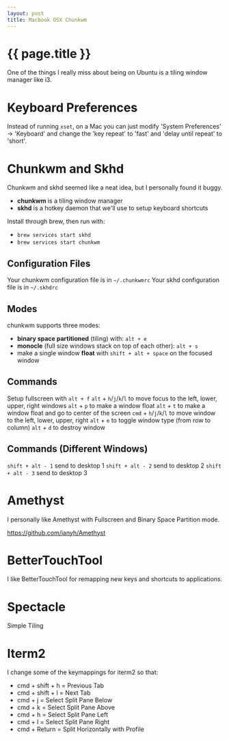 ```yaml
---
layout: post
title: Macbook OSX Chunkwm
---
```



# {{ page.title }}

One of the things I really miss about being on Ubuntu is a tiling window manager like i3.

# Keyboard Preferences

Instead of running `xset`, on a Mac you can just modify 'System Preferences' -> 'Keyboard' and
change the 'key repeat' to 'fast' and 'delay until repeat' to 'short'.

# Chunkwm and Skhd

Chunkwm and skhd seemed like a neat idea, but I personally found it buggy.

* __chunkwm__ is a tiling window manager
* __skhd__ is a hotkey daemon that we'll use to setup keyboard shortcuts

Install through brew, then run with:

* `brew services start skhd`
* `brew services start chunkwm`

## Configuration Files

Your chunkwm configuration file is in `~/.chunkwmrc`
Your skhd configuration file is in `~/.skhdrc`

## Modes

chunkwm supports three modes:

* __binary space partitioned__ (tiling) with: `alt + e`
* __monocle__ (full size windows stack on top of each other): `alt + s`
* make a single window __float__ with `shift + alt + space` on the focused window

## Commands

Setup fullscreen with `alt + f`
`alt` + `h`/`j`/`k`/`l` to move focus to the left, lower, upper, right windows
`alt` + `p` to make a window float
`alt` + `t` to make a window float and go to center of the screen
`cmd` + `h`/`j`/`k`/`l` to move window to the left, lower, upper, right
`alt` + `e` to toggle window type (from row to column)
`alt` + `d` to destroy window

## Commands (Different Windows)

`shift + alt - 1` send to desktop 1
`shift + alt - 2` send to desktop 2
`shift + alt - 3` send to desktop 3

# Amethyst

I personally like Amethyst with Fullscreen and Binary Space Partition mode.

https://github.com/ianyh/Amethyst

# BetterTouchTool

I like BetterTouchTool for remapping new keys and shortcuts to applications.

# Spectacle

Simple Tiling

# Iterm2

I change some of the keymappings for iterm2 so that:

* cmd + shift + h = Previous Tab
* cmd + shift + l = Next Tab
* cmd + j = Select Split Pane Below
* cmd + k = Select Split Pane Above
* cmd + h = Select Split Pane Left
* cmd + l = Select Split Pane Right
* cmd + Return = Split Horizontally with Profile

